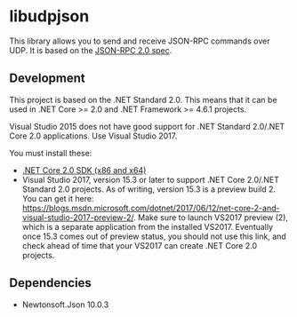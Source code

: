 ﻿libudpjson
==========

This library allows you to send and receive JSON-RPC commands over UDP.
It is based on the [JSON-RPC 2.0 spec](http://www.jsonrpc.org/specification).

## Development
This project is based on the .NET Standard 2.0. This means that it can be used in .NET Core >= 2.0 and .NET Framework >= 4.6.1 projects.

Visual Studio 2015 does not have good support for .NET Standard 2.0/.NET Core 2.0 applications. Use Visual Studio 2017.

You must install these:
- [.NET Core 2.0 SDK (x86 and x64)](https://github.com/dotnet/cli/tree/release/2.0.0#installers-and-binaries)
- Visual Studio 2017, version 15.3 or later to support .NET Core 2.0/.NET Standard 2.0 projects. As of writing, version 15.3 is a
preview build 2. You can get it here: https://blogs.msdn.microsoft.com/dotnet/2017/06/12/net-core-2-and-visual-studio-2017-preview-2/. 
Make sure to launch VS2017 preview (2), which is a separate application from the installed VS2017.
Eventually once 15.3 comes out of preview status, you should not use this link, and check ahead of time that your VS2017 can create .NET Core 2.0 projects.

## Dependencies
- Newtonsoft.Json 10.0.3
